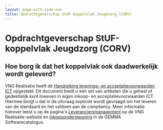 ```yaml
---
layout: page-with-side-nav
title: Opdrachtgeverschap StUF-koppelvlak Jeugdzorg (CORV)
---
```

# Opdrachtgeverschap StUF-koppelvlak Jeugdzorg (CORV)

## Hoe borg ik dat het koppelvlak ook daadwerkelijk wordt geleverd?
VNG Realisatie heeft de [Handreiking leverings- en acceptatievoorwaarden ICT](./documenten/130131_Leverings_en_acceptatievoorwaarden_versie_2_Definitief.pdf) opgesteld. 
Dit document biedt u een set van artikelen die u geheel of gedeeltelijk kunt inweven in eigen inkoop- en acceptatievoorwaarden ICT. 
Hiermee borgt u dat in de uitvraag expliciet wordt gevraagd om het leveren van de standaard en het voldoen aan de compliancy. 
Meer informatie hierover leest u op de pagina's <span style="color:red">[Leveranciersmanagement](https://www.vngrealisatie.nl/onderwerpen/leveranciersmanagement)</span> op de VNG Realisatie-website en [Inkoopondersteuning](https://www.softwarecatalogus.nl/purchase-support) in de GEMMA Softwarecatalogus.
